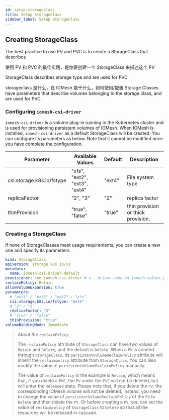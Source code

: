 ```yaml
---
id: setup-storageclass
title: Setup StorageClass
sidebar_label: Setup StorageClass
---
```


## Creating StorageClass

The best practice to use PV and PVC is to create a StorageClass that describes 



使用 PV 和 PVC 的最佳实践，是你要创建一个 StorageClass 来描述这个 PV

StorageClass describes storage type and are used for PVC

storageclass 是什么，在 IOMesh 能干什么，如何使用/配置
Storage Classes have parameters that describe volumes belonging to the storage class, and are used for PVC. 

### Configuring `iomesh-csi-driver`

`iomesh-csi-driver` is a volume plug-in running in the Kubernetes cluster and is used for provisioning persistent volumes of IOMesh. When IOMesh is installed, `iomesh-csi-driver` as a default StorageClass will be created. You can configure its parameters as below. Note that it cannot be modified once you have complete the configuration.

| Parameter| Available Values| Default | Description|
| ----- | ----- | ------- | ---------- |
| csi.storage.k8s.io/fstype | "xfs", "ext2", "ext3", "ext4" | "ext4"  | File system type            |
| replicaFactor             | "2", "3"                      | "2"     | replica factor                     |
| thinProvision             | "true", "false"               | "true"  | thin provision or thick provision. |



### Creating a StorageClass

If none of StorageClasses meet usage requirements, you can create a new one and specify its parameters.

```yaml
kind: StorageClass
apiVersion: storage.k8s.io/v1
metadata:
  name: iomesh-csi-driver-default
provisioner: com.iomesh.csi-driver # <-- driver.name in iomesh-values.yaml
reclaimPolicy: Retain
allowVolumeExpansion: true
parameters:
  # "ext4" / "ext3" / "ext2" / "xfs"
  csi.storage.k8s.io/fstype: "ext4"
  # "2" / "3"
  replicaFactor: "2"
  # "true" / "false"
  thinProvision: "true"
volumeBindingMode: Immediate
```

> _About the `reclaimPolicy`_
> 
> The `reclaimPolicy` attribute of `StorageClass` can have two values of `Retain` and `Delete`, and the default is `Delete`. When a `PV` is created through `StorageClass`, its `persistentVolumeReclaimPolicy` attribute will inherit the `reclaimpolicy` attribute from `StorageClass`. You can also modify the value of `persistentVolumeReclaimPolicy` manually.
> 
> The value of `reclaimPolicy` in the example is `Retain`, which means that, if you delete a `PVC`, the `PV` under the `PVC` will not be deleted, but will enter the `Released` state. Please note that, if you delete the `PV`, the corresponding IOMesh volume will not be deleted, instead, you need to change the value of `persistentVolumeReclaimPolicy` of the `PV` to `Delete` and then delete the `PV`. Or before creating a `PV`, you can set the value of `reclaimpolicy` of `StorageClass`  to `Delete` so that all the resources will be released in cascade.
